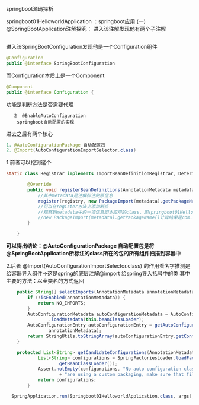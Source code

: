 springboot源码探析

springboot01HelloworldApplication ：springboot应用
(一)
@SpringBootApplication注解探究：
进入该注解发现他有两个子注解
```1  @SpringBootConfiguration
```
进入该SpringBootConfiguration发现他是一个Configuration组件
```java
@Configuration
public @interface SpringBootConfiguration
```
而Configuration本质上是一个Component
```java
@Component
public @interface Configuration {
```
功能是判断方法是否需要代理
```
   2  @EnableAutoConfiguration
    springboot自动配置的实现
```
进去之后有两个核心
```java
1. @AutoConfigurationPackage 自动配置包
2. @Import(AutoConfigurationImportSelector.class) 
```
1.前者可以挖到这个
```java
static class Registrar implements ImportBeanDefinitionRegistrar, DeterminableImports {

		@Override
		public void registerBeanDefinitions(AnnotationMetadata metadata, BeanDefinitionRegistry registry) {
            //其中metadata是注解标注的原信息
			register(registry, new PackageImport(metadata).getPackageName());
            //可以在register方法上添加断点
            //观察到metadata中的一项信息即本应用的class，即springboot01HelloworldApplication
            //new PackageImport(metadata).getPackageName()计算结果是com.ordo 即项目包名
		}

	}
```
**可以得出结论：@AutoConfigurationPackage 自动配置包是将@SpringBootApplication所标注的class所在的包的所有组件扫描到容器中**


2.后者 @Import(AutoConfigurationImportSelector.class) 的作用看名字推测是给容器导入组件->这是spring的底层注解@import 给spring导入括号中的类
其中主要的方法：以全类名的方式返回
```java
	public String[] selectImports(AnnotationMetadata annotationMetadata) {
		if (!isEnabled(annotationMetadata)) {
			return NO_IMPORTS;
		}
		AutoConfigurationMetadata autoConfigurationMetadata = AutoConfigurationMetadataLoader
				.loadMetadata(this.beanClassLoader);
		AutoConfigurationEntry autoConfigurationEntry = getAutoConfigurationEntry(autoConfigurationMetadata,
				annotationMetadata);
		return StringUtils.toStringArray(autoConfigurationEntry.getConfigurations());
	}

    protected List<String> getCandidateConfigurations(AnnotationMetadata metadata, AnnotationAttributes attributes) {
            List<String> configurations = SpringFactoriesLoader.loadFactoryNames(getSpringFactoriesLoaderFactoryClass(),
                    getBeanClassLoader());
            Assert.notEmpty(configurations, "No auto configuration classes found in META-INF/spring.factories. If you "
                    + "are using a custom packaging, make sure that file is correct.");
            return configurations;
        }

```





```java
  SpringApplication.run(Springboot01HelloworldApplication.class, args);
```